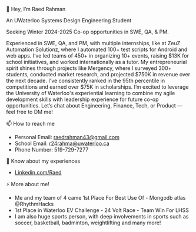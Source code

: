 👋 Hey, I’m Raed Rahman

An UWaterloo Systems Design Engineering Student 

Seeking Winter 2024-2025 Co-op opportunities in SWE, QA, & PM.

Experienced in SWE, QA, and PM, with multiple internships, like at ZeuZ Automation Solutionz, where I automated 100+ test scripts for Android and web apps. I’ve led teams of 450+ in organizing 10+ events, raising $13K for school initiatives, and worked internationally as a tutor. My entrepreneurial spirit shines through projects like Mergency, where I surveyed 300+ students, conducted market research, and projected $750K in revenue over the next decade. I've consistently ranked in the 95th percentile in competitions and earned over $75K in scholarships.
I’m excited to leverage the University of Waterloo's experiential learning to combine my agile development skills with leadership experience for future co-op opportunities. Let’s chat about Engineering, Finance, Tech, or Product — feel free to DM me!

📫 How to reach me
  - Personal Email: raedrahman43@gmail.com
  - School Email: r24rahma@uwaterloo.ca
  - Phone Number: 519-729-7277
    
📄 Know about my experiences
- [Linkedin.com/Raed](https://www.linkedin.com/in/raed-rahman-a59073203/)

⚡ More about me!
- Me and my team of 4 came 1st Place For Best Use Of - Mongodb atlas @RhythmHacks
- 1st Place in Waterloo EV Challenge - 24 Volt Race - Team Win For LHSS
- I am also huge sports person, with deep involvements in sports such as soccer, basketball, badminton, weightlifting and many more! 

<!---
raedrahman43/raedrahman43 is a ✨ special ✨ repository because its `README.md` (this file) appears on your GitHub profile.
You can click the Preview link to take a look at your changes.
--->
